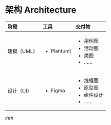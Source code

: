 # 架构 Architecture

<table>
  <thead>
    <tr>
      <th style="text-align:left">&#x9636;&#x6BB5;</th>
      <th style="text-align:left"><b>&#x5DE5;&#x5177;</b>
      </th>
      <th style="text-align:left">&#x4EA4;&#x4ED8;&#x7269;</th>
    </tr>
  </thead>
  <tbody>
    <tr>
      <td style="text-align:left">&#x5EFA;&#x6A21;&#xFF08;UML&#xFF09;</td>
      <td style="text-align:left">
        <p></p>
        <ul>
          <li>Plantuml</li>
        </ul>
      </td>
      <td style="text-align:left">
        <p></p>
        <ul>
          <li>&#x7528;&#x4F8B;&#x56FE;</li>
          <li>&#x6D3B;&#x52A8;&#x56FE;</li>
          <li>&#x7C7B;&#x56FE;</li>
          <li>&#x2026;&#x2026;</li>
        </ul>
      </td>
    </tr>
    <tr>
      <td style="text-align:left">&#x8BBE;&#x8BA1;&#xFF08;UI&#xFF09;</td>
      <td style="text-align:left">
        <p></p>
        <ul>
          <li>Figma</li>
        </ul>
      </td>
      <td style="text-align:left">
        <p></p>
        <ul>
          <li>&#x7EBF;&#x6846;&#x56FE;</li>
          <li>&#x539F;&#x578B;&#x56FE;</li>
          <li>&#x7EC4;&#x4EF6;&#x8BBE;&#x8BA1;</li>
          <li>&#x2026;&#x2026;</li>
        </ul>
      </td>
    </tr>
  </tbody>
</table>### 

